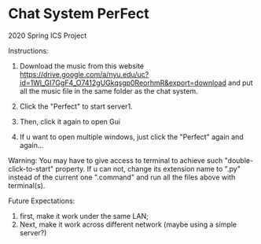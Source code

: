 # Chat System PerFect
2020 Spring ICS Project


Instructions:
1. Download the music from this website https://drive.google.com/a/nyu.edu/uc?id=1Wl_GI7GgF4_O7412gUGkqsgp0ReorhmR&export=download and put all the music file in the same folder as the chat system.

2. Click the "Perfect" to start server1. 
3. Then, click it again to open Gui
4. If u want to open multiple windows, just click the "Perfect" again and again...

Warning:
You may have to give access to terminal to achieve such "double-click-to-start" property. If u can not, change its extension name to ".py" instead of the current one ".command" and run all the files above with terminal(s).






Future Expectations:
1. first, make it work under the same LAN;
2. Next, make it work across different network (maybe using a simple server?)
